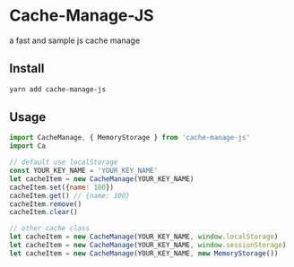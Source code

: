 # Cache-Manage-JS
a fast and sample js cache manage

## Install
``` bash
yarn add cache-manage-js
```

## Usage

``` js
import CacheManage, { MemoryStorage } from 'cache-manage-js'
import Ca

// default use localStorage
const YOUR_KEY_NAME = 'YOUR_KEY_NAME'
let cacheItem = new CacheManage(YOUR_KEY_NAME)
cacheItem.set({name: 100})
cacheItem.get() // {name: 100}
cacheItem.remove()
cacheItem.clear()

// other cache class
let cacheItem = new CacheManage(YOUR_KEY_NAME, window.localStorage)
let cacheItem = new CacheManage(YOUR_KEY_NAME, window.sessionStorage)
let cacheItem = new CacheManage(YOUR_KEY_NAME, new MemoryStorage())
```
